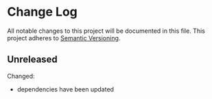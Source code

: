 
# Change Log

All notable changes to this project will be documented in this file.
This project adheres to [Semantic Versioning](http://semver.org/).


## Unreleased

Changed:

* dependencies have been updated

